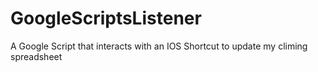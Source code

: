 # GoogleScriptsListener
A Google Script that interacts with an IOS Shortcut to update my climing spreadsheet
